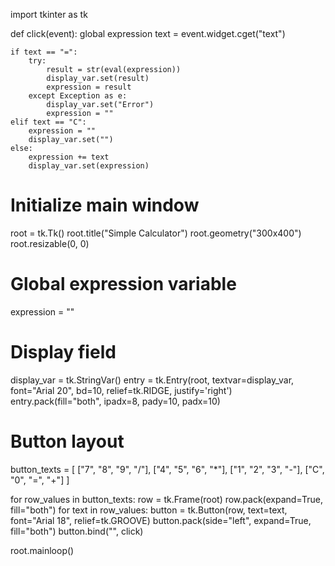 import tkinter as tk

def click(event):
    global expression
    text = event.widget.cget("text")
    
    if text == "=":
        try:
            result = str(eval(expression))
            display_var.set(result)
            expression = result
        except Exception as e:
            display_var.set("Error")
            expression = ""
    elif text == "C":
        expression = ""
        display_var.set("")
    else:
        expression += text
        display_var.set(expression)

# Initialize main window
root = tk.Tk()
root.title("Simple Calculator")
root.geometry("300x400")
root.resizable(0, 0)

# Global expression variable
expression = ""

# Display field
display_var = tk.StringVar()
entry = tk.Entry(root, textvar=display_var, font="Arial 20", bd=10, relief=tk.RIDGE, justify='right')
entry.pack(fill="both", ipadx=8, pady=10, padx=10)

# Button layout
button_texts = [
    ["7", "8", "9", "/"],
    ["4", "5", "6", "*"],
    ["1", "2", "3", "-"],
    ["C", "0", "=", "+"]
]

for row_values in button_texts:
    row = tk.Frame(root)
    row.pack(expand=True, fill="both")
    for text in row_values:
        button = tk.Button(row, text=text, font="Arial 18", relief=tk.GROOVE)
        button.pack(side="left", expand=True, fill="both")
        button.bind("<Button-1>", click)

root.mainloop()
